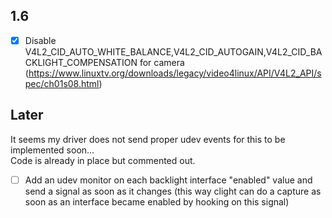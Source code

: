 ## 1.6

- [x] Disable V4L2_CID_AUTO_WHITE_BALANCE,V4L2_CID_AUTOGAIN,V4L2_CID_BACKLIGHT_COMPENSATION for camera (https://www.linuxtv.org/downloads/legacy/video4linux/API/V4L2_API/spec/ch01s08.html)

## Later
It seems my driver does not send proper udev events for this to be implemented soon...  
Code is already in place but commented out.  

- [ ] Add an udev monitor on each backlight interface "enabled" value and send a signal as soon as it changes (this way clight can do a capture as soon as an interface became enabled by hooking on this signal)
